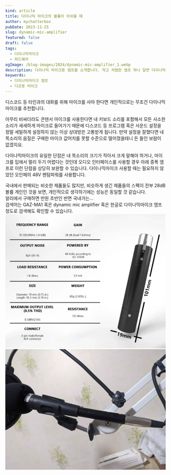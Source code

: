 ```yaml
---
kind: article
title: 다이나믹 마이크의 볼륨이 아쉬울 때
author: mychatterbox
pubDate: 2023-11-25
slug: dynamic-mic-amplifier
featured: false
draft: false
tags:
  - 다이나믹마이크
  - 하드웨어
ogImage: /blog-images/2024/dynamic-mic-amplifier_1.webp
description: 다이나믹 마이크용 앰프를 소개합니다. 작고 저렴한 앰프 하나 달면 다이나믹 마이크의 볼륨이 상당히 커집니다.
keywords:
  - 다이나믹마이크 앰프
  - 디코용 마이크
---
```


디스코드 등 타인과의 대화를 위해 마이크를 사야 한다면 개인적으로는 무조건 다이나믹마이크를 추천합니다.

아무리 비싸더라도 콘덴서 마이크를 사용한다면 내 키보드 소리를 포함해서 모든 사소한 소리가 세세하게 마이크로 들어가기 때문에 디스코드 등 프로그램 혹은 사운드 설정을 정말 세밀하게 설정하지 않는 이상 상대방은 고통받게 됩니다. 만약 설정을 잘했다면 내 목소리의 음질은 구매한 마이크 값어치를 못할 수준으로 떨어졌을테니 돈 들인 보람이 없겠지요.

다이나믹마이크의 유일한 단점은 내 목소리의 크기가 작아서 크게 말해야 하거나, 마이크를 입에서 멀리 두기 어렵다는 것인데 오디오 인터페이스를 사용할 경우 아래 증폭 앰프로 이런 단점을 상당히 보완할 수 있습니다. 다이나믹마이크 사용할 때는 필요하지 않았던 오인페의 48V 팬텀파워를 사용합니다.

국내에서 판매되는 비슷한 제품들도 많지만,
비슷하게 생긴 제품들의 스펙이 전부 28dB 볼륨 게인인 것을 보면, 개인적으로 생각하기에는 성능은 동일할 것 같습니다.  
알리에서 구매하면 만원 초반인 반면 국내가는...  
검색어는 GAZ-MA1 혹은 dynamic mic amplifier 혹은 한글로 다이나믹마이크 앰프 정도로 검색해도 확인할 수 있습니다.
![앰프](../../assets/blog-images/2024/dynamic-mic-amplifier_1.webp)
![앰프](../../assets/blog-images/2024/dynamic-mic-amplifier_2.webp)
